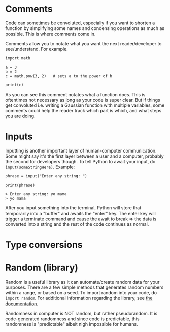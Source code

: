 # Comments
Code can sometimes be convoluted, especially if you want to shorten a function by simplifying some names and condensing operations as much as possible. This is where comments come in. 

Comments allow you to notate what you want the next reader/developer to see/understand. For example.
```
import math

a = 3
b = 2
c = math.pow(3, 2)   # sets a to the power of b

print(c)
```
As you can see this comment notates what a function does. This is oftentimes not necessary as long as your code is super clear. But if things get convoluted i.e. writing a Gaussian function with multiple variables, some comments could help the reader track which part is which, and what steps you are doing.

# Inputs
Inputting is another important layer of human-computer communication. Some might say it's the first layer between a user and a computer, probably the second for developers though. To tell Python to await your input, do `input(someStringHere)`. Example:
```
phrase = input("Enter any string: ")

print(phrase)

> Enter any string: yo mama
> yo mama
```
After you input something into the terminal, Python will store that temporarily into a "buffer" and awaits the "enter" key. The enter key will trigger a terminate command and cause the await to break => the data is converted into a string and the rest of the code continues as normal.

# Type conversions

# Random (library)
Random is a useful library as it can automate/create random data for your purposes. There are a few simple methods that generates random numbers within a range, or based on a seed. To import random into your code, do `import random`. For additional information regarding the library, see [the documentation](https://docs.python.org/3/library/random.html#module-random).

Randomness in computer is NOT random, but rather pseudorandom. It is code-generated randomness and since code is predictable, this randomness is "predictable" albeit nigh impossible for humans.